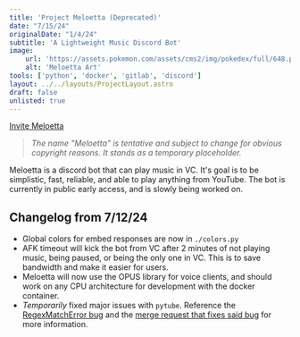 ```yaml
---
title: 'Project Meloetta (Deprecated)'
date: "7/15/24"
originalDate: "1/4/24"
subtitle: 'A Lightweight Music Discord Bot'
image:
    url: 'https://assets.pokemon.com/assets/cms2/img/pokedex/full/648.png'
    alt: 'Meloetta Art'
tools: ['python', 'docker', 'gitlab', 'discord']
layout: ../../layouts/ProjectLayout.astro
draft: false
unlisted: true
---
```


<a href="https://discord.com/api/oauth2/authorize?client_id=922939931729469471&permissions=414501375040&scope=bot"  class=button>Invite Meloetta</a>

> *The name "Meloetta" is tentative and subject to change for obvious copyright reasons. It stands as a temporary placeholder.*

Meloetta is a discord bot that can play music in VC. It's goal is to be simplistic, fast, reliable, and able to play anything from YouTube. The bot is currently in public early access, and is slowly being worked on.

## Changelog from 7/12/24
- Global colors for embed responses are now in `./colors.py`
- AFK timeout will kick the bot from VC after 2 minutes of not playing music, being paused, or being the only one in VC. This is to save bandwidth and make it easier for users.
- Meloetta will now use the OPUS library for voice clients, and should work on any CPU architecture for development with the docker container.
- *Temporarily* fixed major issues with `pytube`. Reference the [RegexMatchError bug](https://github.com/pytube/pytube/issues/1954) and the [merge request that fixes said bug](https://github.com/pytube/pytube/pull/1956) for more information.